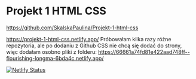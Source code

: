 # Projekt 1 HTML CSS


https://github.com/SkalskaPaulina/Projekt-1-html-css

https://projekt-1-html-css.netlify.app/ 
Próbowałam kilka razy różne repozytoria, ale po dodaniu z Github CSS nie chcą się dodać do strony, więc dodałam osobno pliki z folderu:
https://66661a74fd81e422aad748ff--flourishing-longma-6bda4c.netlify.app/



[![Netlify Status](https://api.netlify.com/api/v1/badges/87493d1c-e8fd-479e-a487-90714491a62c/deploy-status)](https://app.netlify.com/sites/projekt-1-html-css/deploys)